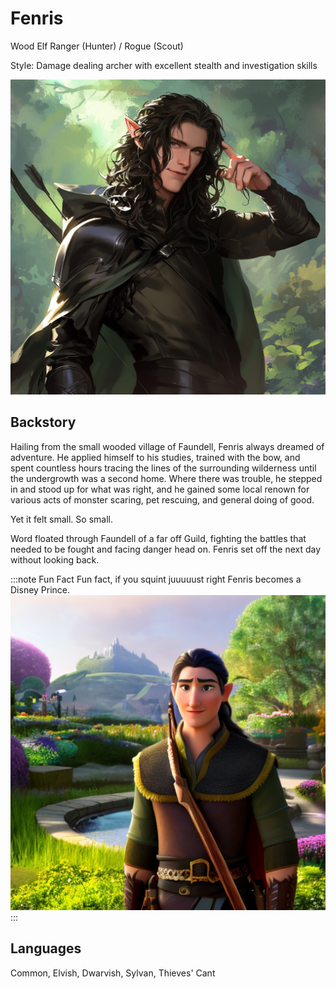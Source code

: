 # Fenris

Wood Elf Ranger (Hunter) / Rogue (Scout)

Style: Damage dealing archer with excellent stealth and investigation skills

![Fenris](Fenris.png)

## Backstory

Hailing from the small wooded village of Faundell, Fenris always dreamed of adventure. He applied himself to his studies, trained with the bow, and spent countless hours tracing the lines of the surrounding wilderness until the undergrowth was a second home. Where there was trouble, he stepped in and stood up for what was right, and he gained some local renown for various acts of monster scaring, pet rescuing, and general doing of good.

Yet it felt small. So small.

Word floated through Faundell of a far off Guild, fighting the battles that needed to be fought and facing danger head on. Fenris set off the next day without looking back.

:::note Fun Fact
Fun fact, if you squint juuuuust right Fenris becomes a Disney Prince. 
![Fenris](Fenris_disney_prince.png)
:::

## Languages

Common, Elvish, Dwarvish, Sylvan, Thieves' Cant

